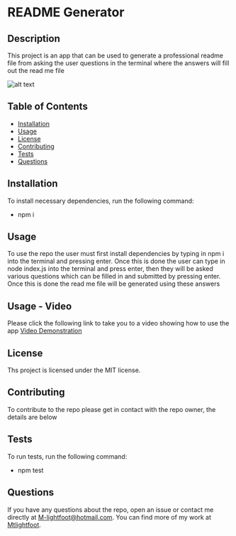 # README Generator

## Description
This project is an app that can be used to generate a professional readme file from asking the user questions in the terminal where the answers will fill out the read me file

![alt text](https://img.shields.io/badge/License-MIT-green)

## Table of Contents

* [Installation](#installation)
* [Usage](#usage)
* [License](#license)
* [Contributing](#contributing)
* [Tests](#tests)
* [Questions](#questions)

## Installation
To install necessary dependencies, run the following command:
* npm i

## Usage
To use the repo the user must first install dependencies by typing in npm i into the terminal and pressing enter. Once this is done the user can type in node index.js into the terminal and press enter, then they will be asked various questions which can be filled in and submitted by pressing enter. Once this is done the read me file will be generated using these answers

## Usage - Video
Please click the following link to take you to a video showing how to use the app
[Video Demonstration](https://drive.google.com/file/d/1Wc3R_tEYQiSYFiPAWSeULF5p8Pwp7qzB/view?usp=sharing)

## License
Ths project is licensed under the MIT license.

## Contributing
To contribute to the repo please get in contact with the repo owner, the details are below

## Tests
To run tests, run the following command:
* npm test

## Questions
If you have any questions about the repo, open an issue or contact me directly at M-lightfoot@hotmail.com. You can find more of my work at [Mtlightfoot](https://github.com/Mtlightfoot).
